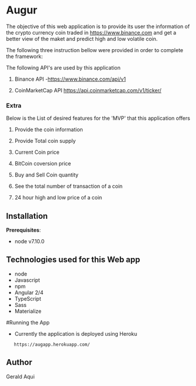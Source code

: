 # Augur

The objective of this web application is to provide its user the information of the crypto currency coin traded in https://www.binance.com and get a better view of the maket and predict high and low volatile coin.

The following three instruction bellow were provided in order to complete the framework:

The following API's are used by this application

1. Binance API
    -https://www.binance.com/api/v1 

2. CoinMarketCap API
    https://api.coinmarketcap.com/v1/ticker/



### Extra

 Below is the List of desired features for the 'MVP' that this application offers

1. Provide the coin information

2. Provide Total coin supply

3. Current Coin price

4. BitCoin coversion price

5. Buy and Sell Coin quantity 

6. See the total number of transaction of a coin

7. 24 hour high and low price of a coin


## Installation

**Prerequisites**:

* node v7.10.0

## Technologies used for this Web app

* node
* Javascript
* npm
* Angular 2/4
* TypeScript
* Sass
* Materialize


#Running the App

 * Currently the application is deployed using Heroku 
 ````
    https://augapp.herokuapp.com/
````

## Author
Gerald Aqui